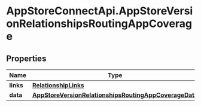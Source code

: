 # AppStoreConnectApi.AppStoreVersionRelationshipsRoutingAppCoverage

## Properties

Name | Type | Description | Notes
------------ | ------------- | ------------- | -------------
**links** | [**RelationshipLinks**](RelationshipLinks.md) |  | [optional] 
**data** | [**AppStoreVersionRelationshipsRoutingAppCoverageData**](AppStoreVersionRelationshipsRoutingAppCoverageData.md) |  | [optional] 


